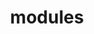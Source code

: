 ---
layout: modules
permalink: "/modules/"
title: modules

modules:
  - name: Introduction
    pagename: introduction
    video: intro-HHsmall.mp4
    background: intro.jpeg
  - name: Person Centered Care
    pagename: person-centered-care
    video: PatientCenteredCare-HHsmall.mp4
    background: personcenteredcare.jpeg
    before-beginning:
      - link: https://learninghub.phsa.ca/Courses/10806/medication-reconciliation-online-vch
        duration: 15 minutes
        linktext: Medication Reconciliation – Resource finding regarding Medication Rec policies, BPMH documents 
        text: ""
  - name: Wound Care
    pagename: wound-care
    video: wound-HHsmall.mp4
    background: wound.jpeg
    before-beginning:
      - link: https://learninghub.phsa.ca/Courses/16224/wound-management-for-nurses-provincial-curriculum-online
        duration: 4hrs 30 minutes
        linktext: Wound Management for Nurses
        text: All chapters are compulsory. Chapter 3a is optional.
  - name: IV Therapy
    pagename: iv-therapy
    video: IV-HHsmall.mp4
    background: iv.jpeg
    before-beginning:
      - link: https://learninghub.phsa.ca/Courses/9898/central-venous-lines-cvc-care-and-maintenance-online-vch
        duration: 45 minutes
        linktext: Central Venous Lines (CVC) Care & Maintenance
        text: ""
  - name: Pallative Care
    pagename: pallative-care
    video: Pallatative-HHsmall.mp4
    background: pallative.jpeg
    before-beginning:
      - link: https://www.pbs.org/wgbh/frontline/film/being-mortal/
        duration: 55 minutes
        linktext: ‘Being Mortal’ – Youtube
        text: ""
      - link: https://learninghub.phsa.ca/Courses/7729/medical-assistance-in-dying-maid-for-registered-nurses
        duration: 2 hours
        linktext: Medical Assistance in Dying (MAiD) for Registered Nurses
        text: ""
---